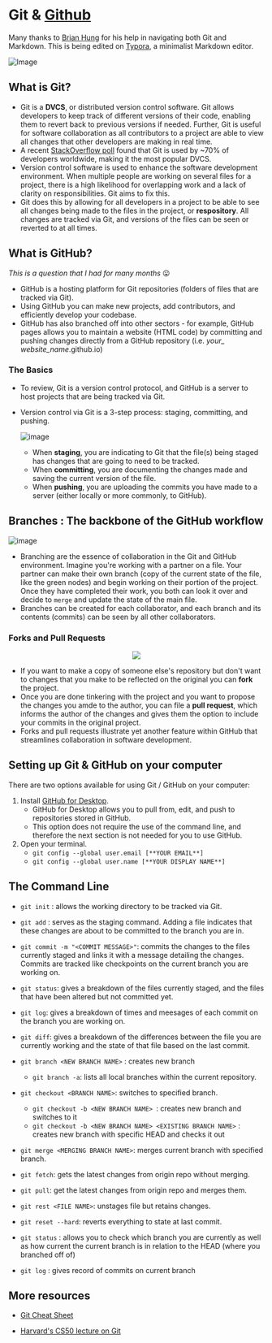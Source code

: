 # Git & [Github](https://github.com) 

Many thanks to [Brian Hung](https://github.com/brianhung) for his help in navigating both Git and Markdown. This is being edited on [Typora](https://typora.io), a minimalist Markdown editor.



![Image](https://spin.atomicobject.com/wp-content/uploads/20171003153036/github-logo.png)



## What is Git?

- Git is a **DVCS**, or distributed version control software. Git allows developers to keep track of different versions of their code, enabling them to revert back to previous versions if needed. Further, Git is useful for software collaboration as all contributors to a project are able to view all changes that other developers are making in real time. 
- A recent [StackOverflow poll](https://insights.stackoverflow.com/survey/2018/) found that Git is used by ~70% of developers worldwide, making it the most popular DVCS. 
- Version control software is used to enhance the software development environment. When multiple people are working on several files for a project, there is a high likelihood for overlapping work and a lack of clarity on responsibilities. Git aims to fix this.
- Git does this by allowing for all developers in a project to be able to see all changes being made to the files in the project, or **respository**. All changes are tracked via Git, and versions of the files can be seen or reverted to at all times.

## What is GitHub?

*This is a question that I had for many months* 😛

- GitHub is a hosting platform for Git repositories (folders of files that are tracked via Git).
- Using GitHub you can make new projects, add contributors, and efficiently develop your codebase.
- GitHub has also branched off into other sectors - for example, GitHub pages allows you to maintain a website (HTML code) by committing and pushing changes directly from a GitHub repository (i.e. *your_ website_name*.github.io)



### The Basics

- To review, Git is a version control protocol, and GitHub is a server to host projects that are being tracked via Git. 

- Version control via Git is a 3-step process: staging,  committing, and pushing. 

  ![image](https://github.com/nkishnani/Notes/blob/master/git_github/git_work_flow.png)



  - When **staging**, you are indicating to Git that the file(s) being staged has changes that are going to need to be tracked. 
  - When **committing**, you are documenting the changes made and saving the current version of the file.
  - When **pushing**, you are uploading the commits you have made to a server (either locally or more commonly, to GitHub).

## Branches : The backbone of the GitHub workflow

![image](https://wac-cdn.atlassian.com/dam/jcr:83323200-3c57-4c29-9b7e-e67e98745427/Branch-1.png?cdnVersion=jw)



- Branching are the essence of collaboration in the Git and GitHub environment. Imagine you're working with a partner on a file. Your partner can make their own branch (copy of the current state of the file, like the green nodes) and begin working on their portion of the project. Once they have completed their work, you both can look it over and decide to `merge`	and update the state of the main file.
- Branches can be created for each collaborator, and each branch and its contents (commits) can be seen by all other collaborators.



### Forks and Pull Requests

<p align="center">
  <img src="https://github-images.s3.amazonaws.com/help/bootcamp/Bootcamp-Fork.png">
</p>

- If you want to make a copy of someone else's repository but don't want to changes that you make to be reflected on the original you can **fork** the project. 
- Once you are done tinkering with the project and you want to propose the changes you amde to the author, you can file a **pull request**, which informs the author of the changes and gives them the option to include your commits in the original project. 
- Forks and pull requests illustrate yet another feature within GitHub that streamlines collaboration in software development. 



## Setting up Git & GitHub on your computer

There are two options available for using Git / GitHub on your computer:

1. Install [GitHub for Desktop](https://desktop.github.com). 
   - GitHub for Desktop allows you to pull from, edit, and push to repositories stored in GitHub. 
   - This option does not require the use of the command line, and therefore the next section is not needed for you to use GitHub.
2. Open your terminal.
   - `git config --global user.email [**YOUR EMAIL**]` 
   - `git config --global user.name [**YOUR DISPLAY NAME**]`

## The Command Line

- `git init` : allows the working directory to be tracked via Git.



- `git add` : serves as the staging command. Adding a file indicates that these changes are about to be committed to the branch you are in.



- `git commit -m "<COMMIT MESSAGE>"`: commits the changes to the files currently staged and links it with a message detailing the changes. Commits are tracked like checkpoints on the current branch you are working on.



- `git status`: gives a breakdown of the files currently staged, and the files that have been altered but not committed yet. 



- `git log`: gives a breakdown of times and meesages of each commit on the branch you are working on.



- `git diff`: gives a breakdown of the differences between the file you are currently working and the state of that file based on the last commit.


- `git branch <NEW BRANCH NAME>` : creates new branch 
    - `git branch -a`: lists all local branches within the current repository.

- `git checkout <BRANCH NAME>`: switches to specified branch.

    - `git checkout -b <NEW BRANCH NAME> `: creates new branch and switches to it 
    - `git checkout -b <NEW BRANCH NAME> <EXISTING BRANCH NAME>` : creates new branch with specific HEAD and checks it out

- `git merge <MERGING BRANCH NAME>`: merges current branch with specified branch.

- `git fetch`: gets the latest changes from origin repo without merging.

- `git pull`: get the latest changes from origin repo and merges them.

- `git rest <FILE NAME>`: unstages file but retains changes.

- `git reset --hard`: reverts everything to state at last commit.

- `git status` : allows you to check which branch you are currently as well as how current the current branch is in relation to the HEAD (where you branched off of)

- `git log` : gives record of commits on current branch

## More resources

- [Git Cheat Sheet ](http://files.zeroturnaround.com/pdf/zt_git_cheat_sheet.pdf)

- [Harvard's CS50 lecture on Git](https://www.youtube.com/watch?v=MJUJ4wbFm_A)
